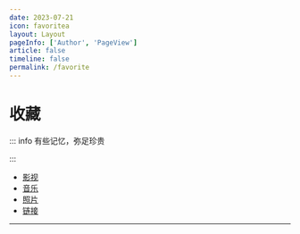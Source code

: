 ```yaml
---
date: 2023-07-21
icon: favoritea
layout: Layout
pageInfo: ['Author', 'PageView']
article: false
timeline: false
permalink: /favorite
---
```


# 收藏

::: info 有些记忆，弥足珍贵

:::

- [影视](./movies/)
- [音乐](./music/)
- [照片](./photos/)
- [链接](./links/)

---
